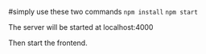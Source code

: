 #simply use these two commands
```npm install```
```npm start```

The server will be started at localhost:4000

Then start the frontend.
